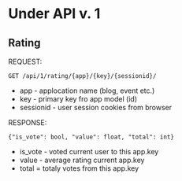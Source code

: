 # Under API v. 1

## Rating

REQUEST:

`GET /api/1/rating/{app}/{key}/{sessionid}/`
* app - applocation name (blog, event etc.)
* key - primary key fro app model (id)
* sessionid - user session cookies from browser

RESPONSE:

`{"is_vote": bool, "value": float, "total": int}`
* is_vote - voted current user to this app.key
* value - average rating current app.key
* total = totaly votes from this app.key
